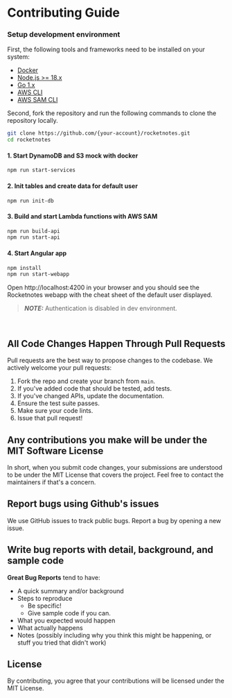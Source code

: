# Contributing Guide

### Setup development environment

First, the following tools and frameworks need to be installed on your system:

- [Docker](https://docs.docker.com/get-docker/)
- [Node.js >= 18.x](https://nodejs.org/download/release/latest-v18.x/)
- [Go 1.x](https://go.dev/doc/install)
- [AWS CLI](https://docs.aws.amazon.com/cli/latest/userguide/getting-started-install.html)
- [AWS SAM CLI](https://docs.aws.amazon.com/serverless-application-model/latest/developerguide/install-sam-cli.html)

Second, fork the repository and run the following commands to clone the repository locally.

```bash
git clone https://github.com/{your-account}/rocketnotes.git
cd rocketnotes
```

#### 1. Start DynamoDB and S3 mock with docker

```bash
npm run start-services
```

#### 2. Init tables and create data for default user

```bash
npm run init-db
```

#### 3. Build and start Lambda functions with AWS SAM

```bash
npm run build-api
npm run start-api
```

#### 4. Start Angular app

```bash
npm install
npm run start-webapp
```

Open http://localhost:4200 in your browser and you should see the Rocketnotes webapp with the cheat sheet of the default user displayed.

> **_NOTE:_** Authentication is disabled in dev environment.

</br>

## All Code Changes Happen Through Pull Requests

Pull requests are the best way to propose changes to the codebase. We actively welcome your pull requests:

1. Fork the repo and create your branch from `main`.
2. If you've added code that should be tested, add tests.
3. If you've changed APIs, update the documentation.
4. Ensure the test suite passes.
5. Make sure your code lints.
6. Issue that pull request!

## Any contributions you make will be under the MIT Software License

In short, when you submit code changes, your submissions are understood to be under the MIT License that covers the project. Feel free to contact the maintainers if that's a concern.

## Report bugs using Github's issues

We use GitHub issues to track public bugs. Report a bug by opening a new issue.

## Write bug reports with detail, background, and sample code

**Great Bug Reports** tend to have:

- A quick summary and/or background
- Steps to reproduce
  - Be specific!
  - Give sample code if you can.
- What you expected would happen
- What actually happens
- Notes (possibly including why you think this might be happening, or stuff you tried that didn't work)

## License

By contributing, you agree that your contributions will be licensed under the MIT License.
